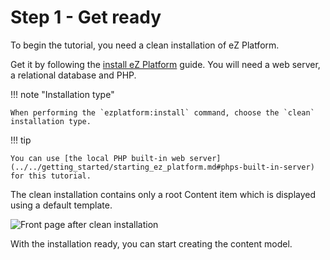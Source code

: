 # Step 1 - Get ready

To begin the tutorial, you need a clean installation of eZ Platform.

Get it by following the [install eZ Platform](../../getting_started/install_using_composer.md) guide.
You will need a web server, a relational database and PHP.

!!! note "Installation type"

    When performing the `ezplatform:install` command, choose the `clean` installation type.

!!! tip

    You can use [the local PHP built-in web server](../../getting_started/starting_ez_platform.md#phps-built-in-server) for this tutorial.

The clean installation contains only a root Content item which is displayed using a default template.

![Front page after clean installation](img/bike_tutorial_homepage_install_clean.png)

With the installation ready, you can start creating the content model.

